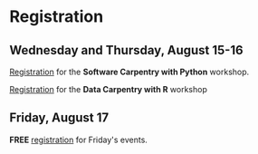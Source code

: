 # Registration

## Wednesday and Thursday, August 15-16
<p><a href="http://reg.conferences.dce.ufl.edu/SSP/1400069300">Registration</a> for the <b>Software Carpentry with Python</b> workshop.</p>
<p><a href="http://reg.conferences.dce.ufl.edu/SSP/1400069295">Registration</a> for the <b>Data Carpentry with R</b> workshop</p>

## Friday, August 17
<p><b>FREE</b> <a href="https://informatics.institute.ufl.edu/2018/08/registration-research-bazaar/">registration</a> for Friday's events.</p>

